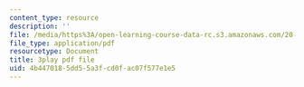 ```yaml
---
content_type: resource
description: ''
file: /media/https%3A/open-learning-course-data-rc.s3.amazonaws.com/20-219-becoming-the-next-bill-nye-writing-and-hosting-the-educational-show-january-iap-2015/4b4470185dd55a3fcd0fac07f577e1e5_AjK2zF9yN0k.pdf
file_type: application/pdf
resourcetype: Document
title: 3play pdf file
uid: 4b447018-5dd5-5a3f-cd0f-ac07f577e1e5
---
```

